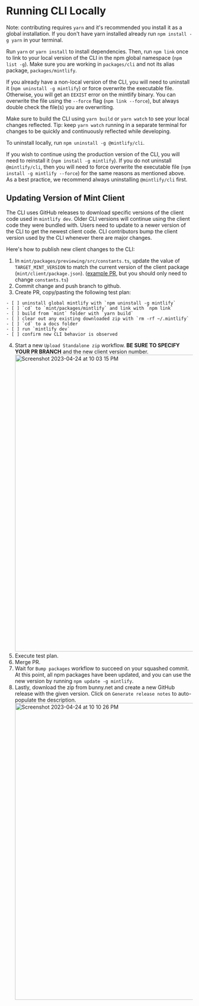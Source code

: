 # Running CLI Locally

Note: contributing requires `yarn` and it's recommended you install it as a global installation. If you don't have yarn installed already run `npm install -g yarn` in your terminal.

Run `yarn` or `yarn install` to install dependencies. Then, run `npm link` once to link to your local version of the CLI in the npm global namespace (`npm list -g`). Make sure you are working in `packages/cli` and not its alias package, `packages/mintlify`.

If you already have a non-local version of the CLI, you will need to uninstall it (`npm uninstall -g mintlify`) or force overwrite the executable file. Otherwise, you will get an `EEXIST` error on the mintlify binary. You can overwrite the file using the `--force` flag (`npm link --force`), but always double check the file(s) you are overwriting.

Make sure to build the CLI using `yarn build` or `yarn watch` to see your local changes reflected. Tip: keep `yarn watch` running in a separate terminal for changes to be quickly and continuously reflected while developing.

To uninstall locally, run `npm uninstall -g @mintlify/cli`.

If you wish to continue using the production version of the CLI, you will need to reinstall it (`npm install -g mintlify`). If you do not uninstall `@mintlify/cli`, then you will need to force overwrite the executable file (`npm install -g mintlify --force`) for the same reasons as mentioned above. As a best practice, we recommend always uninstalling `@mintlify/cli` first.

## Updating Version of Mint Client

The CLI uses GitHub releases to download specific versions of the client code used in `mintlify dev`. Older CLI versions will continue using the client code they were bundled with. Users need to update to a newer version of the CLI to get the newest client code. CLI contributors bump the client version used by the CLI whenever there are major changes.

Here's how to publish new client changes to the CLI:

1. In `mint/packages/previewing/src/constants.ts`, update the value of `TARGET_MINT_VERSION` to match the current version of the client package (`mint/client/package.json`). ([example PR](https://github.com/mintlify/mint/pull/770/files#diff-d8424b340a10b1927bea6b52668d2d83dd49e0c563dde8716274a639edac8a9f), but you should only need to change `constants.ts`)
2. Commit change and push branch to github.
3. Create PR, copy/pasting the following test plan:

```
- [ ] uninstall global mintlify with `npm uninstall -g mintlify`
- [ ] `cd` to `mint/packages/mintlify` and link with `npm link`
- [ ] build from `mint` folder with `yarn build`
- [ ] clear out any existing downloaded zip with `rm -rf ~/.mintlify`
- [ ] `cd` to a docs folder
- [ ] run `mintlify dev`
- [ ] confirm new CLI behavior is observed
```

4. Start a new `Upload Standalone zip` workflow. **BE SURE TO SPECIFY YOUR PR BRANCH** and the new client version number.
   <img width="800" alt="Screenshot 2023-04-24 at 10 03 15 PM" src="https://user-images.githubusercontent.com/63772591/234178961-ab33c765-8b42-41e8-942f-f0a929d7abbf.png">
5. Execute test plan.
6. Merge PR.
7. Wait for `Bump packages` workflow to succeed on your squashed commit. At this point, all npm packages have been updated, and you can use the new version by running `npm update -g mintlify`.
8. Lastly, download the zip from bunny.net and create a new GitHub release with the given version. Click on `Generate release notes` to auto-populate the description.
   <img width="800" alt="Screenshot 2023-04-24 at 10 10 26 PM" src="https://user-images.githubusercontent.com/63772591/234179953-9d0976db-9a3b-4678-b844-245b95385671.png">
